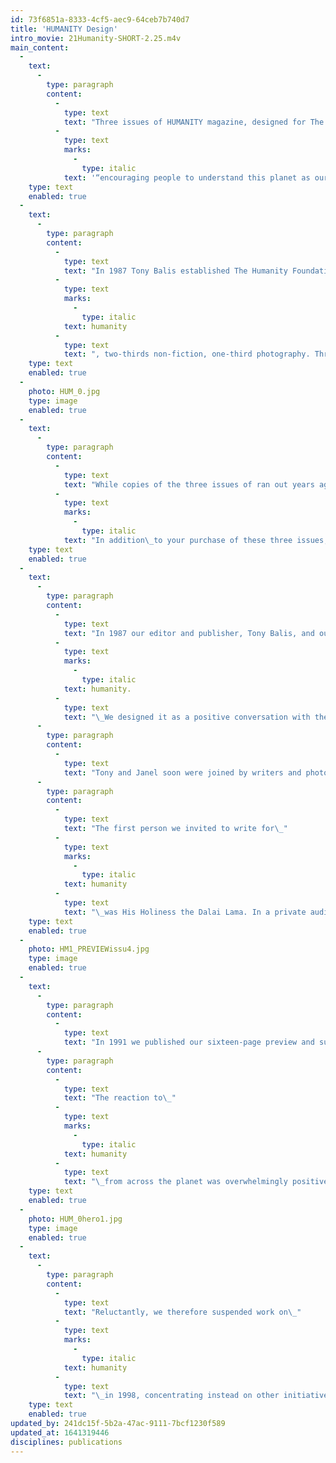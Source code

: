 ```yaml
---
id: 73f6851a-8333-4cf5-aec9-64ceb7b740d7
title: 'HUMANITY Design'
intro_movie: 21Humanity-SHORT-2.25.m4v
main_content:
  -
    text:
      -
        type: paragraph
        content:
          -
            type: text
            text: "Three issues of HUMANITY magazine, designed for The Humanity Foundation and its mission of\_"
          -
            type: text
            marks:
              -
                type: italic
            text: '“encouraging people to understand this planet as our common home.”'
    type: text
    enabled: true
  -
    text:
      -
        type: paragraph
        content:
          -
            type: text
            text: "In 1987 Tony Balis established The Humanity Foundation, with its mission of “encouraging people to understand this planet as our common home.” To initiate “a conversation with the world,” he began publishing the journal\_"
          -
            type: text
            marks:
              -
                type: italic
            text: humanity
          -
            type: text
            text: ", two-thirds non-fiction, one-third photography. Three issues were produced: the preview in 1991; the premier in July 1996; the second issue in July 1997. Tom Ockerse became an integral partner in this effort and was responsible for formulating the magazine’s design,\_as well as participating in editorial strategy."
    type: text
    enabled: true
  -
    photo: HUM_0.jpg
    type: image
    enabled: true
  -
    text:
      -
        type: paragraph
        content:
          -
            type: text
            text: "While copies of the three issues of ran out years ago, some remain available from TOE—but only as a set of three.\_"
          -
            type: text
            marks:
              -
                type: italic
            text: "In addition\_to your purchase of these three issues, you will receive a free set of 14 Humanity postcards."
    type: text
    enabled: true
  -
    text:
      -
        type: paragraph
        content:
          -
            type: text
            text: "In 1987 our editor and publisher, Tony Balis, and our very first volunteer, Janel Kasparson, began work on our journal,\_"
          -
            type: text
            marks:
              -
                type: italic
            text: humanity.
          -
            type: text
            text: "\_We designed it as a positive conversation with the world, one that investigates our common humanity. Sixty percent non-fiction and forty percent photography, it was geared to an ever-pressing consideration of the less fortunate, the disenfranchised."
      -
        type: paragraph
        content:
          -
            type: text
            text: "Tony and Janel soon were joined by writers and photographers, poets, designers and other volunteers from across the globe, most significantly by Professor Tom Ockerse, then head of Graphic Design at the Rhode Island School of Design (RISD), who ended up working with THI for twenty years. Tom and his team at RISD spent over eighteen months in 1989 and 1990 developing our design\_language."
      -
        type: paragraph
        content:
          -
            type: text
            text: "The first person we invited to write for\_"
          -
            type: text
            marks:
              -
                type: italic
            text: humanity
          -
            type: text
            text: "\_was His Holiness the Dalai Lama. In a private audience with Tony in the fall of 1990, he agreed to write the first humanity essay, addressed to the children of the\_world."
    type: text
    enabled: true
  -
    photo: HM1_PREVIEWissu4.jpg
    type: image
    enabled: true
  -
    text:
      -
        type: paragraph
        content:
          -
            type: text
            text: "In 1991 we published our sixteen-page preview and subsequently two full issues, the premier in 1996 and our second issue in 1997, each thirty-two pages. Our original contributors included two other Nobel Prize winners, Wole Soyinka and Aung San Suu Kyi, as well as a nineteen-year-old Australian student named Anouk Russell and additional outstanding writers, photographers and poets from twenty-four\_countries."
      -
        type: paragraph
        content:
          -
            type: text
            text: "The reaction to\_"
          -
            type: text
            marks:
              -
                type: italic
            text: humanity
          -
            type: text
            text: "\_from across the planet was overwhelmingly positive. Throughout 1997 and early 1998 we continued planning for a third issue, hoping to publish at least annually. However, we simply were not able to find the financial resources to commit clearly to publishing\_again."
    type: text
    enabled: true
  -
    photo: HUM_0hero1.jpg
    type: image
    enabled: true
  -
    text:
      -
        type: paragraph
        content:
          -
            type: text
            text: "Reluctantly, we therefore suspended work on\_"
          -
            type: text
            marks:
              -
                type: italic
            text: humanity
          -
            type: text
            text: "\_in 1998, concentrating instead on other initiatives, such as the challenge of building this web site (www.humanity.org), launched in\_1994"
    type: text
    enabled: true
updated_by: 241dc15f-5b2a-47ac-9111-7bcf1230f589
updated_at: 1641319446
disciplines: publications
---
```


